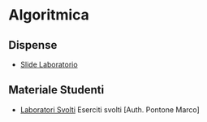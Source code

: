 # Algoritmica


## Dispense

* [Slide Laboratorio](https://github.com/MoltenKhor/informatica/tree/master/1/ALG/labslides)

## Materiale Studenti

* [Laboratori Svolti](https://github.com/MoltenKhor/informatica/tree/master/1/ALG/labs) Eserciti svolti [Auth. Pontone Marco]
